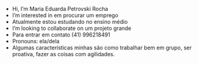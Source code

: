 -  Hi, I’m Maria Eduarda Petrovski Rocha
- I’m interested in em procurar um emprego
-  Atualmente estou estudando no ensino médio
-  I’m looking to collaborate on um projeto grande
-  Para entrar em contato (41) 996218491
-  Pronouns: ela/dela
-  Algumas características minhas são como trabalhar bem em grupo, ser proativa, fazer as coisas com agilidades.
<!---
Eduardaroch/Eduardaroch is a ✨ special ✨ repository because its `README.md` (this file) appears on your GitHub profile.
You can click the Preview link to take a look at your changes.
--->

